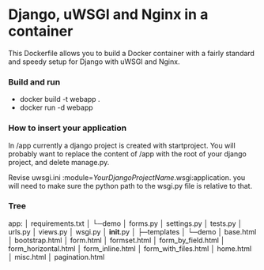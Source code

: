 # Django, uWSGI and Nginx in a container

This Dockerfile allows you to build a Docker container with a fairly standard
and speedy setup for Django with uWSGI and Nginx.

### Build and run
* docker build -t webapp .
* docker run -d webapp

### How to insert your application

In /app currently a django project is created with startproject. You will
probably want to replace the content of /app with the root of your django
project, and delete manage.py.

Revise uwsgi.ini :module=*YourDjangoProjectName*.wsgi:application. you will need to make sure the python path
to the wsgi.py file is relative to that.

### Tree
app:
│  requirements.txt
│
└─demo
    │  forms.py
    │  settings.py
    │  tests.py
    │  urls.py
    │  views.py
    │  wsgi.py
    │  __init__.py
    │
    ├─templates
    │  └─demo
    │          base.html
    │          bootstrap.html
    │          form.html
    │          formset.html
    │          form_by_field.html
    │          form_horizontal.html
    │          form_inline.html
    │          form_with_files.html
    │          home.html
    │          misc.html
    │          pagination.html
